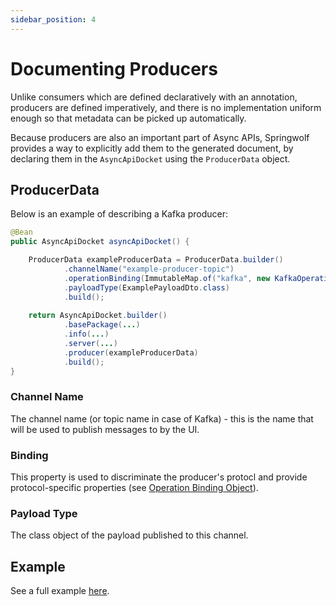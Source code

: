 ```yaml
---
sidebar_position: 4
---
```


# Documenting Producers

Unlike consumers which are defined declaratively with an annotation, producers are defined imperatively, and there is no implementation uniform enough so that metadata can be picked up automatically.

Because producers are also an important part of Async APIs, Springwolf provides a way to explicitly add them to the generated document, by declaring them in the `AsyncApiDocket` using the `ProducerData` object.

## ProducerData

Below is an example of describing a Kafka producer:

```java
@Bean
public AsyncApiDocket asyncApiDocket() {

    ProducerData exampleProducerData = ProducerData.builder()
            .channelName("example-producer-topic")
            .operationBinding(ImmutableMap.of("kafka", new KafkaOperationBinding()))
            .payloadType(ExamplePayloadDto.class)
            .build();
  
    return AsyncApiDocket.builder()
            .basePackage(...)
            .info(...)
            .server(...)
            .producer(exampleProducerData)
            .build();
}
```

### Channel Name

The channel name (or topic name in case of Kafka) - this is the name that will be used to publish messages to by the UI.


### Binding

This property is used to discriminate the producer's protocl and provide protocol-specific properties (see [Operation Binding Object](https://www.asyncapi.com/docs/specifications/v2.0.0#operationBindingsObject)).

### Payload Type

The class object of the payload published to this channel.

## Example

See a full example [here](https://github.com/springwolf/springwolf-core/blob/master/springwolf-examples/springwolf-kafka-example/src/main/java/io/github/stavshamir/springwolf/example/configuration/AsyncApiConfiguration.java).
